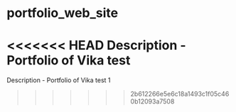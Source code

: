 # portfolio_web_site
<<<<<<< HEAD
Description - Portfolio of Vika   test
=======
Description - Portfolio of Vika
test 1
>>>>>>> 2b612266e5e6c18a1493c1f05c460b12093a7508
